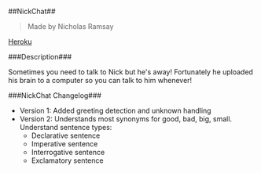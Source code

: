 ##NickChat##
> Made by Nicholas Ramsay

[Heroku](https://nick-chat.herokuapp.com/)

###Description###

Sometimes you need to talk to Nick but he's away! Fortunately he uploaded his brain to a computer so you can talk to him whenever!

###NickChat Changelog###
- Version 1: Added greeting detection and unknown handling
- Version 2: Understands most synonyms for good, bad, big, small. Understand sentence types:
    - Declarative sentence
    - Imperative sentence
    - Interrogative sentence
    - Exclamatory sentence


